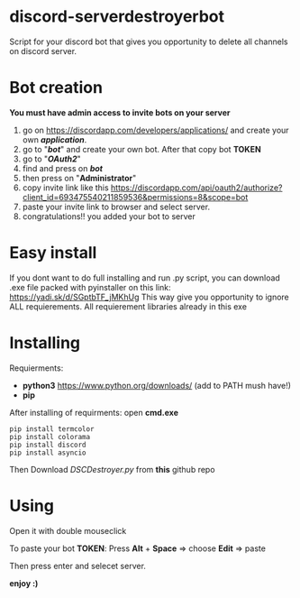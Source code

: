 # discord-serverdestroyerbot
Script for your discord bot that gives you opportunity to delete all channels on discord server.
# Bot creation
**You must have admin access to invite bots on your server**

1) go on https://discordapp.com/developers/applications/ and create your own ***application***.
2) go to "***bot***" and create your own bot. After that copy bot **TOKEN**
3) go to "***OAuth2***"
4) find and press on ***bot*** 
5) then press on "**Administrator**"
6) copy invite link like this https://discordapp.com/api/oauth2/authorize?client_id=693475540211859536&permissions=8&scope=bot
7) paste your invite link to browser and select server.
8) congratulations!! you added your bot to server

# Easy install
If you dont want to do full installing and run .py script, you can download .exe file packed with pyinstaller on this link: https://yadi.sk/d/SGptbTF_jMKhUg
This way give you opportunity to ignore ALL requierements. All requierement libraries already in this exe 

# Installing
Requierments:
- **python3** https://www.python.org/downloads/   (add to PATH mush have!)
- **pip**

After installing of requirments:
open **cmd.exe**
```
pip install termcolor
pip install colorama
pip install discord
pip install asyncio
```
Then Download *DSCDestroyer.py* from **this** github repo

# Using
Open it with double mouseclick

To paste your bot **TOKEN**:
Press **Alt** + **Space** =>
choose **Edit** => paste

Then press enter and selecet server.

**enjoy :)**

